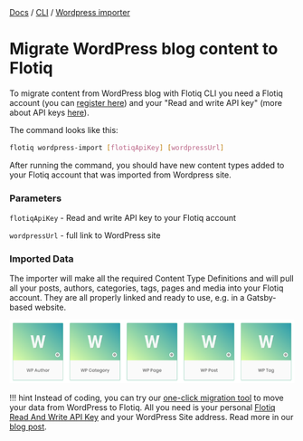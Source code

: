 <div class="breadcrumbs">
<a href="/">Docs</a> / <a href="/CLI/">CLI</a> / <a href="/CLI/wordpress-importer/">Wordpress importer</a>
</div>

# Migrate WordPress blog content to Flotiq

To migrate content from WordPress blog with Flotiq CLI you need a Flotiq account (you can [register here](http://editor.flotiq.com/register.html)) and your "Read and write API key" (more about API keys [here](../API/index.md)).

The command looks like this:

```bash
flotiq wordpress-import [flotiqApiKey] [wordpressUrl]
```

After running the command, you should have new content types added to your Flotiq account that was imported from Wordpress site.

### Parameters

`flotiqApiKey` - Read and write API key to your Flotiq account

`wordpressUrl` - full link to WordPress site

### Imported Data

The importer will make all the required Content Type Definitions and will pull all your posts, authors, categories, tags, pages and media into your Flotiq account. They are all properly linked and ready to use, e.g. in a Gatsby-based website. 

![](images/wordpress-content-types.png)


!!! hint
    Instead of coding, you can try our [one-click migration tool](https://flotiq.com/services/migrate-wordpress-to-flotiq-headless-cms/) to move your data from WordPress to Flotiq.
    All you need is your personal [Flotiq Read And Write API Key](http://flotiq.com/docs/API/#application-api-keys) and your WordPress Site address.
    Read more in our [blog post](https://flotiq.com/blog/migrate-wordpress-to-flotiq-headless-cms).

